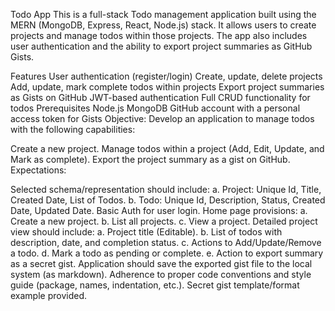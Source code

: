 Todo App
This is a full-stack Todo management application built using the MERN (MongoDB, Express, React, Node.js) stack. It allows users to create projects and manage todos within those projects. The app also includes user authentication and the ability to export project summaries as GitHub Gists.

Features
User authentication (register/login)
Create, update, delete projects
Add, update, mark complete todos within projects
Export project summaries as Gists on GitHub
JWT-based authentication
Full CRUD functionality for todos
Prerequisites
Node.js
MongoDB
GitHub account with a personal access token for Gists
Objective: Develop an application to manage todos with the following capabilities:

Create a new project.
Manage todos within a project (Add, Edit, Update, and Mark as complete).
Export the project summary as a gist on GitHub.
Expectations:

Selected schema/representation should include: a. Project: Unique Id, Title, Created Date, List of Todos. b. Todo: Unique Id, Description, Status, Created Date, Updated Date.
Basic Auth for user login.
Home page provisions: a. Create a new project. b. List all projects. c. View a project.
Detailed project view should include: a. Project title (Editable). b. List of todos with description, date, and completion status. c. Actions to Add/Update/Remove a todo. d. Mark a todo as pending or complete. e. Action to export summary as a secret gist.
Application should save the exported gist file to the local system (as markdown).
Adherence to proper code conventions and style guide (package, names, indentation, etc.).
Secret gist template/format example provided.
